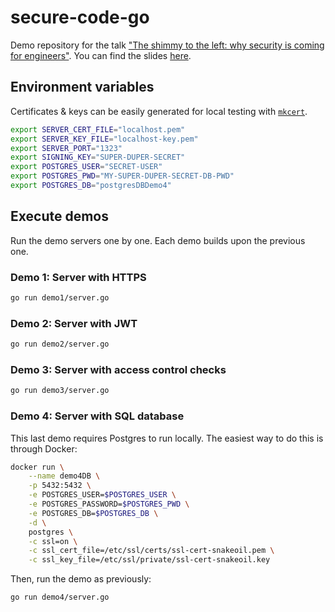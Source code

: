 # secure-code-go
Demo repository for the talk ["The shimmy to the left: why security is coming for engineers"](https://www.gophercon.co.uk/schedule/). You can find the slides [here](./slides).

## Environment variables
Certificates & keys can be easily generated for local testing with [`mkcert`](https://github.com/FiloSottile/mkcert). 

```bash
export SERVER_CERT_FILE="localhost.pem"
export SERVER_KEY_FILE="localhost-key.pem"
export SERVER_PORT="1323"
export SIGNING_KEY="SUPER-DUPER-SECRET"
export POSTGRES_USER="SECRET-USER"
export POSTGRES_PWD="MY-SUPER-DUPER-SECRET-DB-PWD"
export POSTGRES_DB="postgresDBDemo4"
```

## Execute demos
Run the demo servers one by one. Each demo builds upon the previous one.

### Demo 1: Server with HTTPS
```bash
go run demo1/server.go
```

### Demo 2: Server with JWT
```bash
go run demo2/server.go
```

### Demo 3: Server with access control checks
```bash
go run demo3/server.go
```
### Demo 4: Server with SQL database
This last demo requires Postgres to run locally. The easiest way to do this is through Docker: 
```bash 
docker run \
    --name demo4DB \
    -p 5432:5432 \
    -e POSTGRES_USER=$POSTGRES_USER \
    -e POSTGRES_PASSWORD=$POSTGRES_PWD \
    -e POSTGRES_DB=$POSTGRES_DB \
    -d \
    postgres \
    -c ssl=on \
    -c ssl_cert_file=/etc/ssl/certs/ssl-cert-snakeoil.pem \
    -c ssl_key_file=/etc/ssl/private/ssl-cert-snakeoil.key
```

Then, run the demo as previously: 
```bash
go run demo4/server.go
```